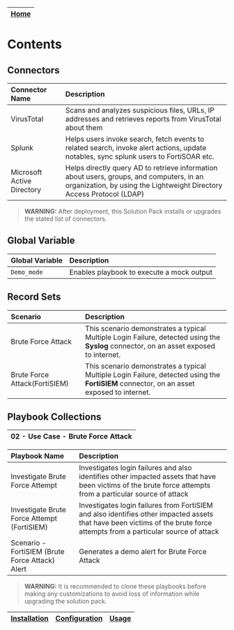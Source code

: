 | [Home](../README.md) | 
|----------------------| 

# Contents

## Connectors

| Connector Name             | Description                                                                                                                                                       |
|:---------------------------|:------------------------------------------------------------------------------------------------------------------------------------------------------------------|
| VirusTotal                 | Scans and analyzes suspicious files, URLs, IP addresses and retrieves reports from VirusTotal about them                                                          |
| Splunk                     | Helps users invoke search, fetch events to related search, invoke alert actions, update notables, sync splunk users to FortiSOAR etc.                             |
| Microsoft Active Directory | Helps directly query AD to retrieve information about users, groups, and computers, in an organization, by using the Lightweight Directory Access Protocol (LDAP) |

> **WARNING:** After deployment, this Solution Pack installs or upgrades the stated list of connectors.

## Global Variable

| Global Variable | Description                               |
|:----------------|:------------------------------------------|
| `Demo_mode`     | Enables playbook to execute a mock output |

## Record Sets

| Scenario                      | Description                                                                                                                               |
|:------------------------------|:------------------------------------------------------------------------------------------------------------------------------------------|
| Brute Force Attack            | This scenario demonstrates a typical Multiple Login Failure, detected using the **Syslog** connector, on an asset exposed to internet.    |
| Brute Force Attack(FortiSIEM) | This scenario demonstrates a typical Multiple Login Failure, detected using the **FortiSIEM** connector, on an asset exposed to internet. |

## Playbook Collections

| 02 - Use Case - Brute Force Attack |
|:-----------------------------------|

| Playbook Name                                   | Description                                                                                                                                                                |
|:------------------------------------------------|:---------------------------------------------------------------------------------------------------------------------------------------------------------------------------|
| Investigate Brute Force Attempt                 | Investigates login failures and also identifies other impacted assets that have been victims of the brute force attempts from a particular source of attack                |
| Investigate Brute Force Attempt (FortiSIEM)     | Investigates login failures from FortiSIEM and also identifies other impacted assets that have been victims of the brute force attempts from a particular source of attack |
| Scenario - FortiSIEM (Brute Force Attack) Alert | Generates a demo alert for Brute Force Attack                                                                                                                              |

>**WARNING:** It is recommended to clone these playbooks before making any customizations to avoid loss of information while upgrading the solution pack.

| [Installation](./setup.md#installation) | [Configuration](./setup.md#configuration) | [Usage](./usage.md) |
|-----------------------------------------|-------------------------------------------|---------------------|
